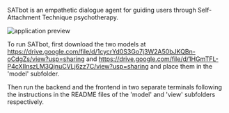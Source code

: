 SATbot is an empathetic dialogue agent for guiding users through Self-Attachment Technique psychotherapy.

![application preview](https://github.com/LisaAlaz/SATbot1.2/blob/master/view/preview.png?raw=true)

To run SATbot, first download the two models at https://drive.google.com/file/d/1cycrYd0S3Go7j3W2A50bJKQBn-oCdgZs/view?usp=sharing and https://drive.google.com/file/d/1HGmTFL-P4cXIInszLM3QjnuCVLj6zz7C/view?usp=sharing and place them in the 'model' subfolder.

Then run the backend and the frontend in two separate terminals following the instructions in the README files of the 'model' and 'view' subfolders respectively.
